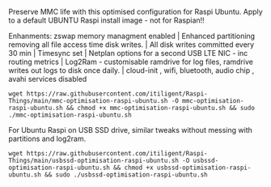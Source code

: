 Preserve MMC life with this optimised configuration for Raspi Ubuntu. Apply to a default UBUNTU Raspi install image - not for Raspian!! 
    
Enhanments:
zswap memory managment enabled |
Enhanced partitioning removing all file access time disk writes. | 
All disk writes committed every 30 min |
Timesync set |
Netplan options for a second USB LTE NIC - inc routing metrics |
Log2Ram - customisable ramdrive for log files, ramdrive writes out logs to disk once daily. |
cloud-init , wifi, bluetooth, audio chip , avahi services disabled

    wget https://raw.githubusercontent.com/itiligent/Raspi-Things/main/mmc-optimisation-raspi-ubuntu.sh -O mmc-optimisation-raspi-ubuntu.sh && chmod +x mmc-optimisation-raspi-ubuntu.sh && sudo ./mmc-optimisation-raspi-ubuntu.sh


For Ubuntu Raspi on USB SSD drive, similar tweaks without messing with partitions and log2ram. 

    wget https://raw.githubusercontent.com/itiligent/Raspi-Things/main/usbssd-optimisation-raspi-ubuntu.sh -O usbssd-optimisation-raspi-ubuntu.sh && chmod +x usbssd-optimisation-raspi-ubuntu.sh && sudo ./usbssd-optimisation-raspi-ubuntu.sh
